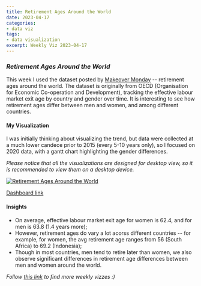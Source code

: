 ```yaml
---
title: Retirement Ages Around the World
date: 2023-04-17
categories:
- data viz
tags:
- data visualization
excerpt: Weekly Viz 2023-04-17
---
```


### *Retirement Ages Around the World*

This week I used the dataset posted by [Makeover Monday](https://www.makeovermonday.co.uk/data/) -- retirement ages around the world. The dataset is originally from OECD (Organisation for Economic Co-operation and Development), tracking the effective labour market exit age by country and gender over time. It is interesting to see how retirement ages differ between men and women, and among different countries.  

#### My Visualization

I was initially thinking about visualizing the trend, but data were collected at a much lower candece prior to 2015 (every 5-10 years only), so I focused on 2020 data, with a gantt chart highlighting the gender differences.    

*Please notice that all the visualizations are designed for desktop view, so it is recommended to view them on a desktop device.*  

<div class='tableauPlaceholder' id='viz1681791963841' style='position: relative'>
  <noscript><a href='#'>
    <img alt='Retirement Ages Around the World ' src='https:&#47;&#47;public.tableau.com&#47;static&#47;images&#47;20&#47;20230417RetirementAgesAroundtheWorld&#47;RetirementAgesAroundtheWorld&#47;1_rss.png' style='border: none' />
    </a></noscript>
  <object class='tableauViz'  style='display:none;'>
    <param name='host_url' value='https%3A%2F%2Fpublic.tableau.com%2F' />
    <param name='embed_code_version' value='3' /> 
    <param name='site_root' value='' />
    <param name='name' value='20230417RetirementAgesAroundtheWorld&#47;RetirementAgesAroundtheWorld' />
    <param name='tabs' value='no' />
    <param name='toolbar' value='yes' />
    <param name='static_image' value='https:&#47;&#47;public.tableau.com&#47;static&#47;images&#47;20&#47;20230417RetirementAgesAroundtheWorld&#47;RetirementAgesAroundtheWorld&#47;1.png' />
    <param name='animate_transition' value='yes' />
    <param name='display_static_image' value='yes' />
    <param name='display_spinner' value='yes' />
    <param name='display_overlay' value='yes' />
    <param name='display_count' value='yes' />
    <param name='language' value='en-US' />
    <param name='filter' value='publish=yes' />
  </object></div>            
  <script type='text/javascript'>             
  var divElement = document.getElementById('viz1681791963841');    
  var vizElement = divElement.getElementsByTagName('object')[0];              
  if ( divElement.offsetWidth > 800 ) { vizElement.style.width='800px';vizElement.style.height='927px';} else if ( divElement.offsetWidth > 500 ) { vizElement.style.width='800px';vizElement.style.height='927px';} else { vizElement.style.width='100%';vizElement.style.height='727px';}              
  var scriptElement = document.createElement('script');      
  scriptElement.src = 'https://public.tableau.com/javascripts/api/viz_v1.js';       
  vizElement.parentNode.insertBefore(scriptElement, vizElement);            
</script>  

[Dashboard link](https://public.tableau.com/views/20230417RetirementAgesAroundtheWorld/RetirementAgesAroundtheWorld?:language=en-US&publish=yes&:display_count=n&:origin=viz_share_link)
  
#### Insights
* On average, effective labour market exit age for women is 62.4, and for men is 63.8 (1.4 years more);  
* However, retirement ages do vary a lot acorss different countries -- for example, for women, the avg retirement age ranges from 56 (South Africa) to 69.2 (Indonesia);  
* Though in most countries, men tend to retire later than women, we also observe significant differences in retirement age differences between men and women around the world.  
    
*Follow [this link](https://yudong-94.github.io/personal-website/project/WeeklyViz2023/) to find more weekly vizzes :)*
